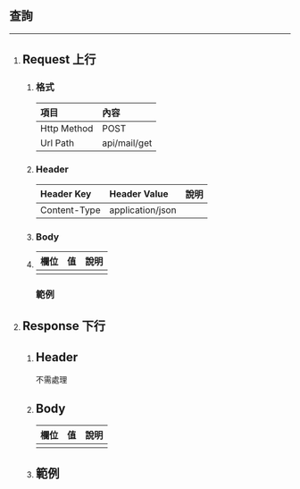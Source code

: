 ## 查詢

---

1. ## Request 上行

   1. ### 格式

      | 項目 | 內容 |
      | :--- | :--- |
      | Http Method | POST |
      | Url Path | api/mail/get |
   2. ### Header

      | Header Key | Header Value | 說明 |
      | :--- | :--- | :--- |
      | Content-Type | application/json |  |
   3. ### Body
   4. | 欄位 | 值 | 說明 |
      | :--- | :--- | :--- |
      |  |  |  |

      ### 範例
2. ## Response 下行

   1. ## Header

      不需處理

   1. ## Body

      | 欄位 | 值 | 說明 |
      | :--- | :--- | :--- |
      |  |  |  |
   2. ## 範例

## 





